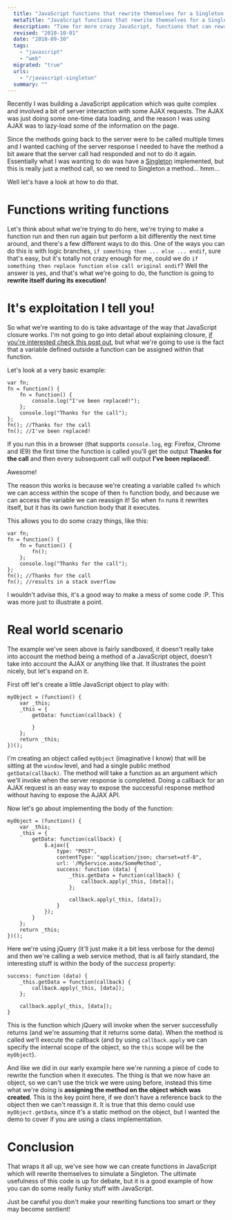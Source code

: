 ```yaml
---
  title: "JavaScript functions that rewrite themselves for a Singleton pattern"
  metaTitle: "JavaScript functions that rewrite themselves for a Singleton"
  description: "Time for more crazy JavaScript, functions that can rewrite themselves!"
  revised: "2010-10-01"
  date: "2010-09-30"
  tags: 
    - "javascript"
    - "web"
  migrated: "true"
  urls: 
    - "/javascript-singleton"
  summary: ""
---
```

Recently I was building a JavaScript application which was quite complex and involved a bit of server interaction with some AJAX requests. The AJAX was just doing some one-time data loading, and the reason I was using AJAX was to lazy-load some of the information on the page.

Since the methods going back to the server were to be called multiple times and I wanted caching of the server response I needed to have the method a bit aware that the server call had responded and not to do it again. Essentially what I was wanting to do was have a [Singleton][1] implemented, but this is really just a method call, so we need to Singleton a method... hmm...

Well let's have a look at how to do that.

# Functions writing functions

Let's think about what we're trying to do here, we're trying to make a function run and then run again but perform a bit differently the next time around, and there's a few different ways to do this. One of the ways you can do this is with logic branches, `if something then ... else ... endif`, sure that's easy, but it's totally not crazy enough for me, could we do `if something then replace function else call original endif`? Well the answer is yes, and that's what we're going to do, the function is going to **rewrite itself during its execution!**

# It's exploitation I tell you!

So what we're wanting to do is take advantage of the way that JavaScript closure works. I'm not going to go into detail about explaining closure, [if you're interested check this post out][2], but what we're going to use is the fact that a variable defined outside a function can be assigned within that function.

Let's look at a very basic example:

	var fn;
	fn = function() {
		fn = function() {
			console.log("I've been replaced!");
		};
		console.log("Thanks for the call");
	};
	fn(); //Thanks for the call
	fn(); //I've been replaced!

If you run this in a browser (that supports `console.log`, eg: Firefox, Chrome and IE9)  the first time the function is called you'll get the output **Thanks for the call** and then every subsequent call will output **I've been replaced!**.

Awesome!

The reason this works is because we're creating a variable called `fn` which we can access within the scope of then `fn` function body, and because we can access the variable we can reassign it! So when `fn` runs it rewrites itself, but it has its own function body that it executes.

This allows you to do some crazy things, like this:

	var fn;
	fn = function() {
		fn = function() {
			fn();
		};
		console.log("Thanks for the call");
	};
	fn(); //Thanks for the call
	fn(); //results in a stack overflow

I wouldn't advise this, it's a good way to make a mess of some code :P. This was more just to illustrate a point.

# Real world scenario

The example we've seen above is fairly sandboxed, it doesn't really take into account the method being a method of a JavaScript object, doesn't take into account the AJAX or anything like that. It illustrates the point nicely, but let's expand on it.

First off let's create a little JavaScript object to play with:

	myObject = (function() {
		var _this;
		_this = {
			getData: function(callback) {

			}
		};	
		return _this;
	})();

I'm creating an object called `myObject` (imaginative I know) that will be sitting at the `window` level, and had a single public method `getData(callback)`. The method will take a function as an argument which we'll invoke when the server response is completed. Doing a callback for an AJAX request is an easy way to expose the successful response method without having to expose the AJAX API.

Now let's go about implementing the body of the function:

	myObject = (function() {
		var _this;
		_this = {
			getData: function(callback) {
				$.ajax({
					type: "POST",
					contentType: "application/json; charset=utf-8",
					url: '/MyService.asmx/SomeMethod',
					success: function (data) {
						_this.getData = function(callback) {
							callback.apply(_this, [data]);
						};
						
						callback.apply(_this, [data]);
					}
				});
			}
		};	
		return _this;
	})();

Here we're using jQuery (it'll just make it a bit less verbose for the demo) and then we're calling a web service method, that is all fairly standard, the interesting stuff is within the body of the *success* property:

	success: function (data) {
		_this.getData = function(callback) {
			callback.apply(_this, [data]);
		};
		
		callback.apply(_this, [data]);
	}

This is the function which jQuery will invoke when the server successfully returns (and we're assuming that it returns some data). When the method is called we'll execute the callback (and by using `callback.apply` we can specify the internal scope of the object, so the `this` scope will be the `myObject`).

And like we did in our early example here we're running a piece of code to rewrite the function when it executes. The thing is that we now have an object, so we can't use the trick we were using before, instead this time what we're doing is **assigning the method on the object which was created**. This is the key point here, if we don't have a reference back to the object then we can't reassign it. It is true that this demo could use `myObject.getData`, since it's a static method on the object, but I wanted the demo to cover if you are using a class implementation.

# Conclusion

That wraps it all up, we've see how we can create functions in JavaScript which will rewrite themselves to simulate a Singleton. The ultimate usefulness of this code is up for debate, but it is a good example of how you can do some really funky stuff with JavaScript.

Just be careful you don't make your rewriting functions too smart or they may become sentient!

  [1]: http://en.wikipedia.org/wiki/Singleton_pattern
  [2]: http://stackoverflow.com/questions/111102/how-does-a-javascript-closure-work
